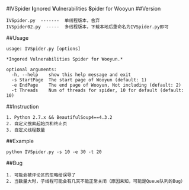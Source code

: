 #IVSpider
**I**gnored **V**ulnerabilities **S**pider for Wooyun
##Version
```
IVSpider.py  -------  单线程版本，舍弃
IVSpider02.py  -----  多线程版本，下载本地后重命名为IVSpider.py即可
```
##Usage
```
usage: IVSpider.py [options]

*Ingored Vulnerabilities Spider for Wooyun.*

optional arguments:
  -h, --help    show this help message and exit
  -s StartPage  The start page of Wooyun (default: 1)
  -e EndPage    The end page of Wooyun, Not including (default: 2)
  -t Threads    Num of threads for spider, 10 for default (default: 10)

```
##Instruction
```
1. Python 2.7.x && BeautifulSoup4==4.3.2
2. 自定义搜索起始页和终止页
3. 自定义线程数量
```
##Example
```
python IVSpider.py -s 10 -e 30 -t 20
```
##Bug
```
1. 可能会被评论区的忽略给误导了
2. 当数量大时，子线程可能会有几天不能正常关闭（原因未知，可能是Queue队列的Bug）
```
